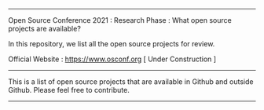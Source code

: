 ___________________________________________________________________________________________

Open Source Conference 2021 : Research Phase : What open source projects are available?

In this repository, we list all the open source projects for review. 

Official Website : https://www.osconf.org [ Under Construction ] 
___________________________________________________________________________________________

This is a list of open source projects that are available in Github and outside Github. Please feel free to contribute.
_________________________________________________________________
